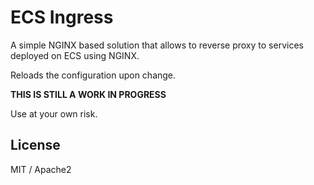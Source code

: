 # ECS Ingress

A simple NGINX based solution that allows to reverse proxy to services deployed on ECS using NGINX.

Reloads the configuration upon change.

**THIS IS STILL A WORK IN PROGRESS**

Use at your own risk.


## License
MIT / Apache2